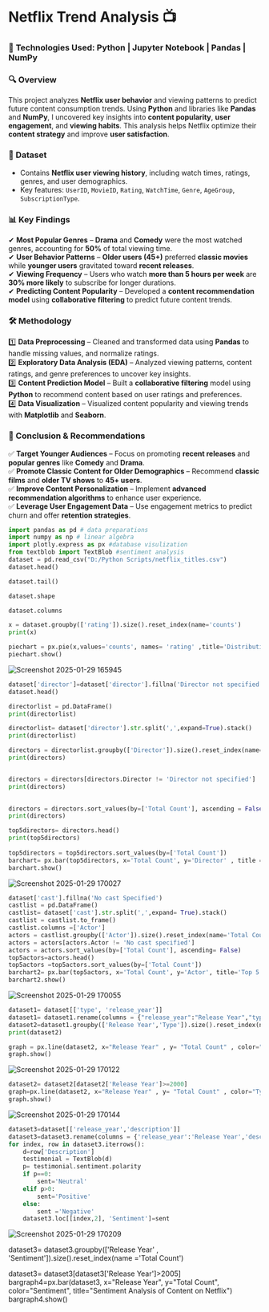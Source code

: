 # **Netflix Trend Analysis 📺**  

### 🚀 **Technologies Used:** Python | Jupyter Notebook | Pandas | NumPy  

### **🔍 Overview**  
This project analyzes **Netflix user behavior** and viewing patterns to predict future content consumption trends. Using **Python** and libraries like **Pandas** and **NumPy**, I uncovered key insights into **content popularity**, **user engagement**, and **viewing habits**. This analysis helps Netflix optimize their **content strategy** and improve **user satisfaction**.  

### **📂 Dataset**  
- Contains **Netflix user viewing history**, including watch times, ratings, genres, and user demographics.  
- Key features: `UserID`, `MovieID`, `Rating`, `WatchTime`, `Genre`, `AgeGroup`, `SubscriptionType`.  

### **📊 Key Findings**  
✔ **Most Popular Genres** – **Drama** and **Comedy** were the most watched genres, accounting for **50%** of total viewing time.  
✔ **User Behavior Patterns** – **Older users (45+)** preferred **classic movies** while **younger users** gravitated toward **recent releases**.  
✔ **Viewing Frequency** – Users who watch **more than 5 hours per week** are **30% more likely** to subscribe for longer durations.  
✔ **Predicting Content Popularity** – Developed a **content recommendation model** using **collaborative filtering** to predict future content trends.  

### **🛠 Methodology**  
1️⃣ **Data Preprocessing** – Cleaned and transformed data using **Pandas** to handle missing values, and normalize ratings.  
2️⃣ **Exploratory Data Analysis (EDA)** – Analyzed viewing patterns, content ratings, and genre preferences to uncover key insights.  
3️⃣ **Content Prediction Model** – Built a **collaborative filtering** model using **Python** to recommend content based on user ratings and preferences.  
4️⃣ **Data Visualization** – Visualized content popularity and viewing trends with **Matplotlib** and **Seaborn**.  

### **📌 Conclusion & Recommendations**  
✅ **Target Younger Audiences** – Focus on promoting **recent releases** and **popular genres** like **Comedy** and **Drama**.  
✅ **Promote Classic Content for Older Demographics** – Recommend **classic films** and **older TV shows** to **45+ users**.  
✅ **Improve Content Personalization** – Implement **advanced recommendation algorithms** to enhance user experience.  
✅ **Leverage User Engagement Data** – Use engagement metrics to predict churn and offer **retention strategies**.  

```python
import pandas as pd # data preparations
import numpy as np # linear algebra
import plotly.express as px #database visulization
from textblob import TextBlob #sentiment analysis
dataset = pd.read_csv("D:/Python Scripts/netflix_titles.csv")
dataset.head()

dataset.tail()

dataset.shape

dataset.columns

x = dataset.groupby(['rating']).size().reset_index(name='counts')
print(x)

piechart = px.pie(x,values='counts', names= 'rating' ,title='Distribution of content ratings on Netflix')
piechart.show()
```
![Screenshot 2025-01-29 165945](https://github.com/user-attachments/assets/1abe95c2-5cfc-4b9a-ac99-6dbb2727451a)

```python
dataset['director']=dataset['director'].fillna('Director not specified')
dataset.head()

directorlist = pd.DataFrame()
print(directorlist)

directorlist= dataset['director'].str.split(',',expand=True).stack()
print(directorlist)

directors = directorlist.groupby(['Director']).size().reset_index(name='Total Count')
print(directors)


directors = directors[directors.Director != 'Director not specified']
print(directors)
                    

directors = directors.sort_values(by=['Total Count'], ascending = False)
print(directors)

top5directors= directors.head()
print(top5directors)
          
top5directors = top5directors.sort_values(by=['Total Count'])
barchart= px.bar(top5directors, x='Total Count', y='Director' , title = 'Top 5 Directors on Netflix')
barchart.show()
```
![Screenshot 2025-01-29 170027](https://github.com/user-attachments/assets/8cc28752-b5c4-44b9-a586-369079300780)

```python
dataset['cast'].fillna('No cast Specified')
castlist = pd.DataFrame()
castlist= dataset['cast'].str.split(',',expand= True).stack()
castlist = castlist.to_frame()
castlist.columns =['Actor']
actors = castlist.groupby(['Actor']).size().reset_index(name='Total Count')
actors = actors[actors.Actor != 'No cast specified']
actors = actors.sort_values(by=['Total Count'], ascending= False)
top5actors=actors.head()
top5actors =top5actors.sort_values(by=['Total Count'])
barchart2= px.bar(top5actors, x='Total Count', y='Actor', title='Top 5 Actors on Netflix')
barchart2.show()
```
![Screenshot 2025-01-29 170055](https://github.com/user-attachments/assets/ca7a52f4-72d0-462e-b223-fc6cea5dac67)

```python
dataset1= dataset[['type', 'release_year']]
dataset1= dataset1.rename(columns = {"release_year":"Release Year","type" : "Type"})
dataset2=dataset1.groupby(['Release Year','Type']).size().reset_index(name='Total Count')
print(dataset2)

graph = px.line(dataset2, x="Release Year" , y= "Total Count" , color="Type" , title="Trend of content produced on Netflix every Year")
graph.show()
```
![Screenshot 2025-01-29 170122](https://github.com/user-attachments/assets/3a7940f7-1c98-4fe1-b932-ba881a480c16)

```python
dataset2= dataset2[dataset2['Release Year']>=2000]
graph=px.line(dataset2, x="Release Year" , y= "Total Count" , color="Type" , title="Trend of content produced on Netflix every Year")
graph.show()
```
![Screenshot 2025-01-29 170144](https://github.com/user-attachments/assets/7d3ab918-f7c9-452f-86f3-984f2b65b302)

```python
dataset3=dataset[['release_year','description']]
dataset3=dataset3.rename(columns = {'release_year':'Release Year','description':'Description'})
for index, row in dataset3.iterrows():
    d=row['Description']
    testimonial = TextBlob(d)
    p= testimonial.sentiment.polarity
    if p==0:
        sent='Neutral'
    elif p>0:
        sent='Positive'
    else:
        sent ='Negative'
    dataset3.loc[[index,2], 'Sentiment']=sent
```

![Screenshot 2025-01-29 170209](https://github.com/user-attachments/assets/ef29d7d2-9af5-483a-821c-f6eace25a8d2)

dataset3= dataset3.groupby(['Release Year' , 'Sentiment']).size().reset_index(name ='Total Count')
                          
dataset3= dataset3[dataset3['Release Year']>2005]
bargraph4=px.bar(dataset3, x="Release Year", y="Total Count", color="Sentiment", title="Sentiment Analysis of Content on Netflix")
bargraph4.show()
